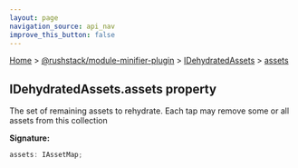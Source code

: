 ```yaml
---
layout: page
navigation_source: api_nav
improve_this_button: false
---
```



[Home](./index.md) &gt; [@rushstack/module-minifier-plugin](./module-minifier-plugin.md) &gt; [IDehydratedAssets](./module-minifier-plugin.idehydratedassets.md) &gt; [assets](./module-minifier-plugin.idehydratedassets.assets.md)

## IDehydratedAssets.assets property

The set of remaining assets to rehydrate. Each tap may remove some or all assets from this collection

<b>Signature:</b>

```typescript
assets: IAssetMap;
```
